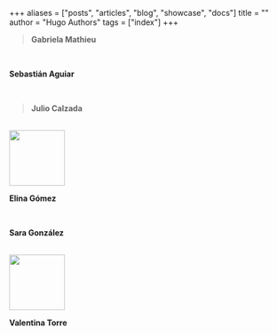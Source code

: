 +++
aliases = ["posts", "articles", "blog", "showcase", "docs"]
title = ""
author = "Hugo Authors"
tags = ["index"]
+++


> **Gabriela Mathieu**

<br>

**Sebastián Aguiar**

<br>

> **Julio Calzada**

<br>

<img src="/img/ELI.png" style="height: 100px; width:100px;"/>


**Elina Gómez**

<br>

**Sara González**

<br>

<img src="/img/VALE.png" style="height: 100px; width:100px;"/>

**Valentina Torre**

<br>